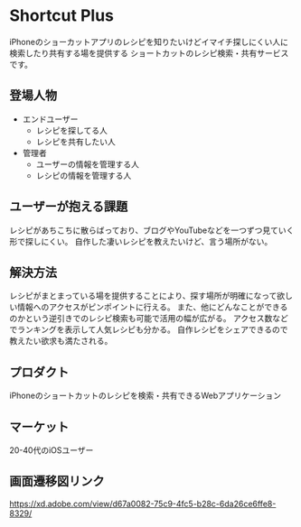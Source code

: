 # Shortcut Plus

iPhoneのショーカットアプリのレシピを知りたいけどイマイチ探しにくい人に
検索したり共有する場を提供する
ショートカットのレシピ検索・共有サービスです。

## 登場人物

- エンドユーザー
  - レシピを探してる人
  - レシピを共有したい人
- 管理者
  - ユーザーの情報を管理する人
  - レシピの情報を管理する人

## ユーザーが抱える課題

レシピがあちこちに散らばっており、ブログやYouTubeなどを一つずつ見ていく形で探しにくい。
自作した凄いレシピを教えたいけど、言う場所がない。

## 解決方法

レシピがまとまっている場を提供することにより、探す場所が明確になって欲しい情報へのアクセスがピンポイントに行える。
また、他にどんなことができるのかという逆引きでのレシピ検索も可能で活用の幅が広がる。
アクセス数などでランキングを表示して人気レシピも分かる。
自作レシピをシェアできるので教えたい欲求も満たされる。

## プロダクト

iPhoneのショートカットのレシピを検索・共有できるWebアプリケーション

## マーケット

20-40代のiOSユーザー

## 画面遷移図リンク
https://xd.adobe.com/view/d67a0082-75c9-4fc5-b28c-6da26ce6ffe8-8329/